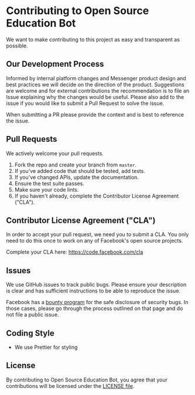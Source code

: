 # Contributing to Open Source Education Bot
We want to make contributing to this project as easy and transparent as
possible.

## Our Development Process
Informed by internal platform changes and Messenger product design and best
practices we will decide on the direction of the product. Suggestions are welcome
and for external contributions the recommendation is to file an Issue explaining
why the changes would be useful. Please also add to the issue if you would like
to submit a Pull Request to solve the issue.

When submitting a PR please provide the context and is best to reference the 
issue.

## Pull Requests
We actively welcome your pull requests.

1. Fork the repo and create your branch from `master`.
2. If you've added code that should be tested, add tests.
3. If you've changed APIs, update the documentation.
4. Ensure the test suite passes.
5. Make sure your code lints.
6. If you haven't already, complete the Contributor License Agreement ("CLA").

## Contributor License Agreement ("CLA")
In order to accept your pull request, we need you to submit a CLA. You only need
to do this once to work on any of Facebook's open source projects.

Complete your CLA here: <https://code.facebook.com/cla>

## Issues
We use GitHub issues to track public bugs. Please ensure your description is
clear and has sufficient instructions to be able to reproduce the issue.

Facebook has a [bounty program](https://www.facebook.com/whitehat/) for the safe
disclosure of security bugs. In those cases, please go through the process
outlined on that page and do not file a public issue.

## Coding Style  
* We use Prettier for styling

## License
By contributing to Open Source Education Bot, you agree that
your contributions will be licensed under the [LICENSE file](https://github.com/fbdevelopercircles/open-source-edu-bot/blob/master/LICENSE).
